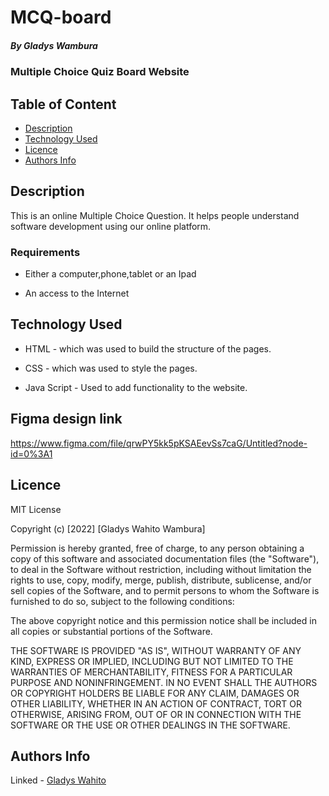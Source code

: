 # MCQ-board

##### By Gladys Wambura
###  Multiple Choice Quiz Board Website

## Table of Content

+ [Description](#description)
+ [Technology Used](#technology-used)
+ [Licence](#licence)
+ [Authors Info](#author-Info)

## Description
<p>This is an online Multiple Choice Question. It helps people understand software development using our online platform.</p>

### Requirements

* Either a computer,phone,tablet or an Ipad

* An access to the Internet

## Technology Used
* HTML - which was used to build the structure of the pages.

* CSS - which was used to style the pages.
* Java Script - Used to add functionality to the website.
## Figma design link
https://www.figma.com/file/qrwPY5kk5pKSAEevSs7caG/Untitled?node-id=0%3A1

## Licence

MIT License

Copyright (c) [2022] [Gladys Wahito Wambura]

Permission is hereby granted, free of charge, to any person obtaining a copy
of this software and associated documentation files (the "Software"), to deal
in the Software without restriction, including without limitation the rights
to use, copy, modify, merge, publish, distribute, sublicense, and/or sell
copies of the Software, and to permit persons to whom the Software is
furnished to do so, subject to the following conditions:

The above copyright notice and this permission notice shall be included in all
copies or substantial portions of the Software.

THE SOFTWARE IS PROVIDED "AS IS", WITHOUT WARRANTY OF ANY KIND, EXPRESS OR
IMPLIED, INCLUDING BUT NOT LIMITED TO THE WARRANTIES OF MERCHANTABILITY,
FITNESS FOR A PARTICULAR PURPOSE AND NONINFRINGEMENT. IN NO EVENT SHALL THE
AUTHORS OR COPYRIGHT HOLDERS BE LIABLE FOR ANY CLAIM, DAMAGES OR OTHER
LIABILITY, WHETHER IN AN ACTION OF CONTRACT, TORT OR OTHERWISE, ARISING FROM,
OUT OF OR IN CONNECTION WITH THE SOFTWARE OR THE USE OR OTHER DEALINGS IN THE
SOFTWARE.


## Authors Info

Linked - [Gladys Wahito](https://www.linkedin.com/in/gladys-wahito-3480a01ab/)

